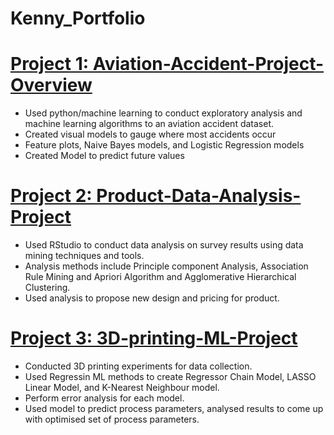 # Kenny_Portfolio

# [Project 1: Aviation-Accident-Project-Overview](https://github.com/lamyijiekenny/Aviation-Accident-Project)
* Used python/machine learning to conduct exploratory analysis and machine learning algorithms to an aviation accident dataset.
* Created visual models to gauge where most accidents occur
* Feature plots, Naive Bayes models, and Logistic Regression models 
* Created Model to predict future values


# [Project 2: Product-Data-Analysis-Project](https://github.com/lamyijiekenny/Product-Data-Analysis-Project)
* Used RStudio to conduct data analysis on survey results using data mining techniques and tools.
* Analysis methods include Principle component Analysis, Association Rule Mining and Apriori Algorithm and Agglomerative Hierarchical Clustering.
* Used analysis to propose new design and pricing for product.


# [Project 3: 3D-printing-ML-Project](https://github.com/lamyijiekenny/3D-printing-ML-Project)
* Conducted 3D printing experiments for data collection.
* Used Regressin ML methods to create Regressor Chain Model, LASSO Linear Model, and K-Nearest Neighbour model.
* Perform error analysis for each model.
* Used model to predict process parameters, analysed results to come up with optimised set of process parameters.
